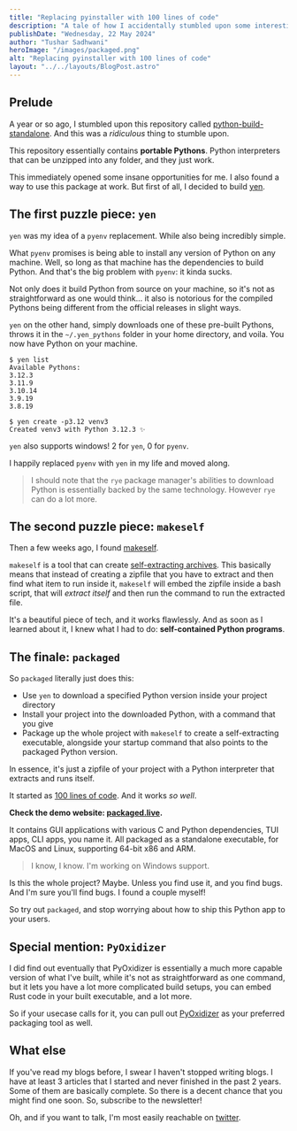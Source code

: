 ```yaml
---
title: "Replacing pyinstaller with 100 lines of code"
description: "A tale of how I accidentally stumbled upon some interesting tech over time."
publishDate: "Wednesday, 22 May 2024"
author: "Tushar Sadhwani"
heroImage: "/images/packaged.png"
alt: "Replacing pyinstaller with 100 lines of code"
layout: "../../layouts/BlogPost.astro"
---
```


## Prelude

A year or so ago, I stumbled upon this repository called [python-build-standalone][1].
And this was a _ridiculous_ thing to stumble upon.

This repository essentially contains **portable Pythons**. Python interpreters
that can be unzipped into any folder, and they just work.

This immediately opened some insane opportunities for me. I also found a way to
use this package at work. But first of all, I decided to build [yen][2].

## The first puzzle piece: `yen`

`yen` was my idea of a `pyenv` replacement. While also being incredibly simple.

What `pyenv` promises is being able to install any version of Python on any
machine. Well, so long as that machine has the dependencies to build Python. And
that's the big problem with `pyenv`: it kinda sucks.

Not only does it build Python from source on your machine, so it's not as
straightforward as one would think... it also is notorious for the compiled
Pythons being different from the official releases in slight ways.

`yen` on the other hand, simply downloads one of these pre-built Pythons, throws
it in the `~/.yen_pythons` folder in your home directory, and voila. You now
have Python on your machine.

```console
$ yen list
Available Pythons:
3.12.3
3.11.9
3.10.14
3.9.19
3.8.19

$ yen create -p3.12 venv3
Created venv3 with Python 3.12.3 ✨
```

`yen` also supports windows! 2 for `yen`, 0 for `pyenv`.

I happily replaced `pyenv` with `yen` in my life and moved along.

> I should note that the `rye` package manager's abilities to download Python is
> essentially backed by the same technology. However `rye` can do a lot more.

## The second puzzle piece: `makeself`

Then a few weeks ago, I found [makeself][3].

`makeself` is a tool that can create [self-extracting archives][4]. This
basically means that instead of creating a zipfile that you have to extract and
then find what item to run inside it, `makeself` will embed the zipfile inside
a bash script, that will _extract itself_ and then run the command to run the
extracted file.

It's a beautiful piece of tech, and it works flawlessly. And as soon as I
learned about it, I knew what I had to do: **self-contained Python programs**.

## The finale: `packaged`

So `packaged` literally just does this:

- Use `yen` to download a specified Python version inside your project directory
- Install your project into the downloaded Python, with a command that you give
- Package up the whole project with `makeself` to create a self-extracting
  executable, alongside your startup command that also points to the packaged
  Python version.

In essence, it's just a zipfile of your project with a Python interpreter that
extracts and runs itself.

It started as [100 lines of code][5]. And it works _so well_.

**Check the demo website: [packaged.live](https://packaged.live).**

It contains GUI applications with various C and Python dependencies, TUI apps,
CLI apps, you name it. All packaged as a standalone executable, for MacOS and
Linux, supporting 64-bit x86 and ARM.

> I know, I know. I'm working on Windows support.

Is this the whole project? Maybe. Unless you find use it, and you find bugs. And
I'm sure you'll find bugs. I found a couple myself!

So try out `packaged`, and stop worrying about how to ship this Python app
to your users.

## Special mention: `PyOxidizer`

I did find out eventually that PyOxidizer is essentially a much more capable
version of what I've built, while it's not as straightforward as one command,
but it lets you have a lot more complicated build setups, you can embed Rust
code in your built executable, and a lot more.

So if your usecase calls for it, you can pull out [PyOxidizer][6] as your
preferred packaging tool as well.

## What else

If you've read my blogs before, I swear I haven't stopped writing blogs. I have
at least 3 articles that I started and never finished in the past 2 years. Some
of them are basically complete. So there is a decent chance that you might find
one soon. So, subscribe to the newsletter!

Oh, and if you want to talk, I'm most easily reachable on [twitter][twitter].

[1]: https://github.com/indygreg/python-build-standalone
[2]: https://github.com/tusharsadhwani/yen
[3]: https://github.com/megastep/makeself
[4]: https://en.wikipedia.org/wiki/Self-extracting_archive
[5]: https://github.com/tusharsadhwani/packaged/blob/0620d67/src/packaged/__init__.py
[6]: https://github.com/indygreg/PyOxidizer
[twitter]: https://twitter.com/tusharisanerd
